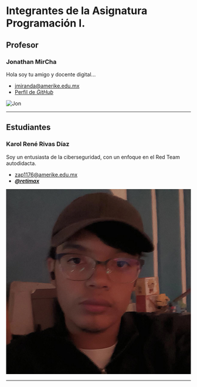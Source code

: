 # Integrantes de la Asignatura Programación I.

## Profesor

### Jonathan MirCha

Hola soy tu amigo y docente digital...

- [jmiranda@amerike.edu.mx](jmiranda@amerike.edu.mx)
- [Perfil de _GitHub_](https://github.com/jonmircha)

![Jon](./img/jonmircha.jpg)

---

## Estudiantes

### Karol René Rivas Díaz

Soy un entusiasta de la ciberseguridad, con un enfoque en el Red Team autodidacta.

- [zap1176@amerike.edu.mx](zap1176@amerike.edu.mx)
- [_**@retimax**_](https://github.com/retimax)

![Karol Rivas](../img/karolRivas.jpg)

---
